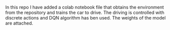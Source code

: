 In this repo I have added a colab notebook file that obtains the environment from the repository and trains the car to drive. The driving is controlled with discrete actions and DQN algorithm has ben used. The weights of the model are attached. 

